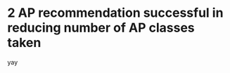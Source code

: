 [img]: # (https://mhs.svvsd.org/files/APpic.jpg)
[title]: # (2 AP recommendation successful in reducing number of AP classes taken)
[date]: # (2/27/20)
[teaser]: # (bingle bongle bingle bingle bongle boingle bingle boong. bingle bongle bingle bingle bongle boingle bingle boong. bingle bongle bingle bingle bongle boingle bingle boong. bingle bongle bingle bingle bongle boingle bingle boong. bingle bongle bingle. bingle bongle bingle bingle bongle boingle bingle boong. bingle bongle bingle.)

# 2 AP recommendation successful in reducing number of AP classes taken

yay